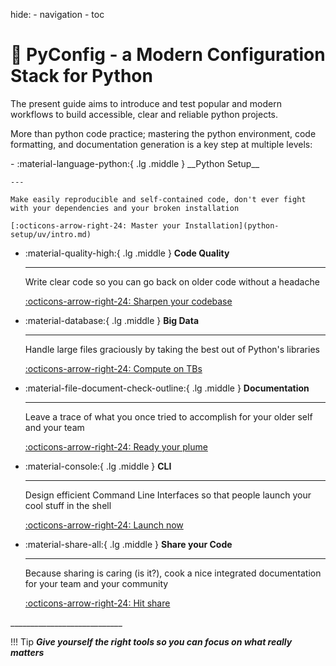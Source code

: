 hide:
    - navigation
    - toc

# 🐍 PyConfig - a Modern Configuration Stack for Python

The present guide aims to introduce and test popular and modern workflows to build accessible, clear and reliable python projects.

More than python code practice; mastering the python environment, code formatting, and documentation generation is a key step at multiple levels:

<div class="grid cards" markdown>
-   :material-language-python:{ .lg .middle } __Python Setup__
    
    ---

    Make easily reproducible and self-contained code, don't ever fight with your dependencies and your broken installation

    [:octicons-arrow-right-24: Master your Installation](python-setup/uv/intro.md)

-   :material-quality-high:{ .lg .middle } __Code Quality__
    
    ---

    Write clear code so you can go back on older code without a headache

    [:octicons-arrow-right-24: Sharpen your codebase](code-quality/types.md)

-   :material-database:{ .lg .middle } __Big Data__
    
    ---

    Handle large files graciously by taking the best out of Python's libraries

    [:octicons-arrow-right-24: Compute on TBs](big-data/numpy.md)

-   :material-file-document-check-outline:{ .lg .middle } __Documentation__
    
    ---

    Leave a trace of what you once tried to accomplish for your older self and your team

    [:octicons-arrow-right-24: Ready your plume](documentation/docstrings.md)

-   :material-console:{ .lg .middle } __CLI__
    
    ---

    Design efficient Command Line Interfaces so that people launch your cool stuff in the shell

    [:octicons-arrow-right-24: Launch now](cli/typer.md)

-   :material-share-all:{ .lg .middle } __Share your Code__
    
    ---

    Because sharing is caring (is it?), cook a nice integrated documentation for your team and your community

    [:octicons-arrow-right-24: Hit share](share-code/mkdocs-material.md)

</div>
____________________________

!!! Tip
    ***Give yourself the right tools so you can focus on what really matters***
